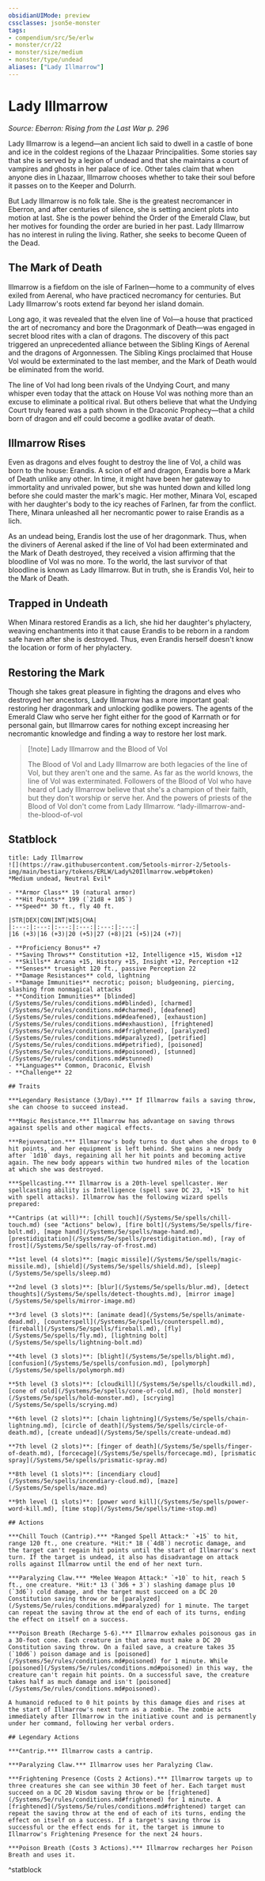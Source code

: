 ```yaml
---
obsidianUIMode: preview
cssclasses: json5e-monster
tags:
- compendium/src/5e/erlw
- monster/cr/22
- monster/size/medium
- monster/type/undead
aliases: ["Lady Illmarrow"]
---
```

# Lady Illmarrow
*Source: Eberron: Rising from the Last War p. 296*  

Lady Illmarrow is a legend—an ancient lich said to dwell in a castle of bone and ice in the coldest regions of the Lhazaar Principalities. Some stories say that she is served by a legion of undead and that she maintains a court of vampires and ghosts in her palace of ice. Other tales claim that when anyone dies in Lhazaar, Illmarrow chooses whether to take their soul before it passes on to the Keeper and Dolurrh.

But Lady Illmarrow is no folk tale. She is the greatest necromancer in Eberron, and after centuries of silence, she is setting ancient plots into motion at last. She is the power behind the Order of the Emerald Claw, but her motives for founding the order are buried in her past. Lady Illmarrow has no interest in ruling the living. Rather, she seeks to become Queen of the Dead.

## The Mark of Death

Illmarrow is a fiefdom on the isle of Farlnen—home to a community of elves exiled from Aerenal, who have practiced necromancy for centuries. But Lady Illmarrow's roots extend far beyond her island domain.

Long ago, it was revealed that the elven line of Vol—a house that practiced the art of necromancy and bore the Dragonmark of Death—was engaged in secret blood rites with a clan of dragons. The discovery of this pact triggered an unprecedented alliance between the Sibling Kings of Aerenal and the dragons of Argonnessen. The Sibling Kings proclaimed that House Vol would be exterminated to the last member, and the Mark of Death would be eliminated from the world.

The line of Vol had long been rivals of the Undying Court, and many whisper even today that the attack on House Vol was nothing more than an excuse to eliminate a political rival. But others believe that what the Undying Court truly feared was a path shown in the Draconic Prophecy—that a child born of dragon and elf could become a godlike avatar of death.

## Illmarrow Rises

Even as dragons and elves fought to destroy the line of Vol, a child was born to the house: Erandis. A scion of elf and dragon, Erandis bore a Mark of Death unlike any other. In time, it might have been her gateway to immortality and unrivaled power, but she was hunted down and killed long before she could master the mark's magic. Her mother, Minara Vol, escaped with her daughter's body to the icy reaches of Farlnen, far from the conflict. There, Minara unleashed all her necromantic power to raise Erandis as a lich.

As an undead being, Erandis lost the use of her dragonmark. Thus, when the diviners of Aerenal asked if the line of Vol had been exterminated and the Mark of Death destroyed, they received a vision affirming that the bloodline of Vol was no more. To the world, the last survivor of that bloodline is known as Lady Illmarrow. But in truth, she is Erandis Vol, heir to the Mark of Death.

## Trapped in Undeath

When Minara restored Erandis as a lich, she hid her daughter's phylactery, weaving enchantments into it that cause Erandis to be reborn in a random safe haven after she is destroyed. Thus, even Erandis herself doesn't know the location or form of her phylactery.

## Restoring the Mark

Though she takes great pleasure in fighting the dragons and elves who destroyed her ancestors, Lady Illmarrow has a more important goal: restoring her dragonmark and unlocking godlike powers. The agents of the Emerald Claw who serve her fight either for the good of Karrnath or for personal gain, but Illmarrow cares for nothing except increasing her necromantic knowledge and finding a way to restore her lost mark.

> [!note] Lady Illmarrow and the Blood of Vol
> 
> The Blood of Vol and Lady Illmarrow are both legacies of the line of Vol, but they aren't one and the same. As far as the world knows, the line of Vol was exterminated. Followers of the Blood of Vol who have heard of Lady Illmarrow believe that she's a champion of their faith, but they don't worship or serve her. And the powers of priests of the Blood of Vol don't come from Lady Illmarrow.
^lady-illmarrow-and-the-blood-of-vol

## Statblock

```ad-statblock
title: Lady Illmarrow
![](https://raw.githubusercontent.com/5etools-mirror-2/5etools-img/main/bestiary/tokens/ERLW/Lady%20Illmarrow.webp#token)
*Medium undead, Neutral Evil*

- **Armor Class** 19 (natural armor)
- **Hit Points** 199 (`21d8 + 105`)
- **Speed** 30 ft., fly 40 ft.

|STR|DEX|CON|INT|WIS|CHA|
|:---:|:---:|:---:|:---:|:---:|:---:|
|16 (+3)|16 (+3)|20 (+5)|27 (+8)|21 (+5)|24 (+7)|

- **Proficiency Bonus** +7
- **Saving Throws** Constitution +12, Intelligence +15, Wisdom +12
- **Skills** Arcana +15, History +15, Insight +12, Perception +12
- **Senses** truesight 120 ft., passive Perception 22
- **Damage Resistances** cold, lightning
- **Damage Immunities** necrotic; poison; bludgeoning, piercing, slashing from nonmagical attacks
- **Condition Immunities** [blinded](/Systems/5e/rules/conditions.md#blinded), [charmed](/Systems/5e/rules/conditions.md#charmed), [deafened](/Systems/5e/rules/conditions.md#deafened), [exhaustion](/Systems/5e/rules/conditions.md#exhaustion), [frightened](/Systems/5e/rules/conditions.md#frightened), [paralyzed](/Systems/5e/rules/conditions.md#paralyzed), [petrified](/Systems/5e/rules/conditions.md#petrified), [poisoned](/Systems/5e/rules/conditions.md#poisoned), [stunned](/Systems/5e/rules/conditions.md#stunned)
- **Languages** Common, Draconic, Elvish
- **Challenge** 22

## Traits

***Legendary Resistance (3/Day).*** If Illmarrow fails a saving throw, she can choose to succeed instead.

***Magic Resistance.*** Illmarrow has advantage on saving throws against spells and other magical effects.

***Rejuvenation.*** Illmarrow's body turns to dust when she drops to 0 hit points, and her equipment is left behind. She gains a new body after `1d10` days, regaining all her hit points and becoming active again. The new body appears within two hundred miles of the location at which she was destroyed.

***Spellcasting.*** Illmarrow is a 20th-level spellcaster. Her spellcasting ability is Intelligence (spell save DC 23, `+15` to hit with spell attacks). Illmarrow has the following wizard spells prepared:

**Cantrips (at will)**: [chill touch](/Systems/5e/spells/chill-touch.md) (see "Actions" below), [fire bolt](/Systems/5e/spells/fire-bolt.md), [mage hand](/Systems/5e/spells/mage-hand.md), [prestidigitation](/Systems/5e/spells/prestidigitation.md), [ray of frost](/Systems/5e/spells/ray-of-frost.md)

**1st level (4 slots)**: [magic missile](/Systems/5e/spells/magic-missile.md), [shield](/Systems/5e/spells/shield.md), [sleep](/Systems/5e/spells/sleep.md)

**2nd level (3 slots)**: [blur](/Systems/5e/spells/blur.md), [detect thoughts](/Systems/5e/spells/detect-thoughts.md), [mirror image](/Systems/5e/spells/mirror-image.md)

**3rd level (3 slots)**: [animate dead](/Systems/5e/spells/animate-dead.md), [counterspell](/Systems/5e/spells/counterspell.md), [fireball](/Systems/5e/spells/fireball.md), [fly](/Systems/5e/spells/fly.md), [lightning bolt](/Systems/5e/spells/lightning-bolt.md)

**4th level (3 slots)**: [blight](/Systems/5e/spells/blight.md), [confusion](/Systems/5e/spells/confusion.md), [polymorph](/Systems/5e/spells/polymorph.md)

**5th level (3 slots)**: [cloudkill](/Systems/5e/spells/cloudkill.md), [cone of cold](/Systems/5e/spells/cone-of-cold.md), [hold monster](/Systems/5e/spells/hold-monster.md), [scrying](/Systems/5e/spells/scrying.md)

**6th level (2 slots)**: [chain lightning](/Systems/5e/spells/chain-lightning.md), [circle of death](/Systems/5e/spells/circle-of-death.md), [create undead](/Systems/5e/spells/create-undead.md)

**7th level (2 slots)**: [finger of death](/Systems/5e/spells/finger-of-death.md), [forcecage](/Systems/5e/spells/forcecage.md), [prismatic spray](/Systems/5e/spells/prismatic-spray.md)

**8th level (1 slots)**: [incendiary cloud](/Systems/5e/spells/incendiary-cloud.md), [maze](/Systems/5e/spells/maze.md)

**9th level (1 slots)**: [power word kill](/Systems/5e/spells/power-word-kill.md), [time stop](/Systems/5e/spells/time-stop.md)

## Actions

***Chill Touch (Cantrip).*** *Ranged Spell Attack:* `+15` to hit, range 120 ft., one creature. *Hit:* 18 (`4d8`) necrotic damage, and the target can't regain hit points until the start of Illmarrow's next turn. If the target is undead, it also has disadvantage on attack rolls against Illmarrow until the end of her next turn.

***Paralyzing Claw.*** *Melee Weapon Attack:* `+10` to hit, reach 5 ft., one creature. *Hit:* 13 (`3d6 + 3`) slashing damage plus 10 (`3d6`) cold damage, and the target must succeed on a DC 20 Constitution saving throw or be [paralyzed](/Systems/5e/rules/conditions.md#paralyzed) for 1 minute. The target can repeat the saving throw at the end of each of its turns, ending the effect on itself on a success.

***Poison Breath (Recharge 5-6).*** Illmarrow exhales poisonous gas in a 30-foot cone. Each creature in that area must make a DC 20 Constitution saving throw. On a failed save, a creature takes 35 (`10d6`) poison damage and is [poisoned](/Systems/5e/rules/conditions.md#poisoned) for 1 minute. While [poisoned](/Systems/5e/rules/conditions.md#poisoned) in this way, the creature can't regain hit points. On a successful save, the creature takes half as much damage and isn't [poisoned](/Systems/5e/rules/conditions.md#poisoned).

A humanoid reduced to 0 hit points by this damage dies and rises at the start of Illmarrow's next turn as a zombie. The zombie acts immediately after Illmarrow in the initiative count and is permanently under her command, following her verbal orders.

## Legendary Actions

***Cantrip.*** Illmarrow casts a cantrip.

***Paralyzing Claw.*** Illmarrow uses her Paralyzing Claw.

***Frightening Presence (Costs 2 Actions).*** Illmarrow targets up to three creatures she can see within 30 feet of her. Each target must succeed on a DC 20 Wisdom saving throw or be [frightened](/Systems/5e/rules/conditions.md#frightened) for 1 minute. A [frightened](/Systems/5e/rules/conditions.md#frightened) target can repeat the saving throw at the end of each of its turns, ending the effect on itself on a success. If a target's saving throw is successful or the effect ends for it, the target is immune to Illmarrow's Frightening Presence for the next 24 hours.

***Poison Breath (Costs 3 Actions).*** Illmarrow recharges her Poison Breath and uses it.
```
^statblock